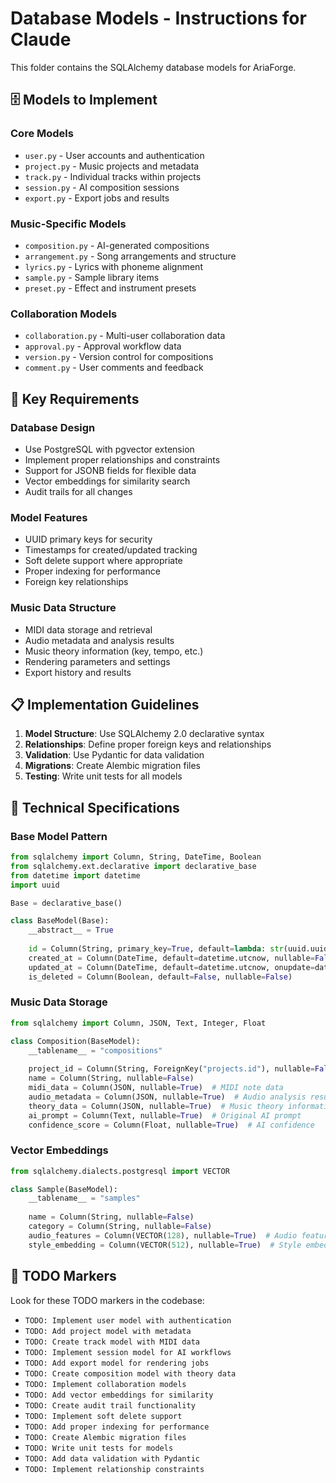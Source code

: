 # Database Models - Instructions for Claude

This folder contains the SQLAlchemy database models for AriaForge.

## 🗄️ Models to Implement

### Core Models
- `user.py` - User accounts and authentication
- `project.py` - Music projects and metadata
- `track.py` - Individual tracks within projects
- `session.py` - AI composition sessions
- `export.py` - Export jobs and results

### Music-Specific Models
- `composition.py` - AI-generated compositions
- `arrangement.py` - Song arrangements and structure
- `lyrics.py` - Lyrics with phoneme alignment
- `sample.py` - Sample library items
- `preset.py` - Effect and instrument presets

### Collaboration Models
- `collaboration.py` - Multi-user collaboration data
- `approval.py` - Approval workflow data
- `version.py` - Version control for compositions
- `comment.py` - User comments and feedback

## 🎯 Key Requirements

### Database Design
- Use PostgreSQL with pgvector extension
- Implement proper relationships and constraints
- Support for JSONB fields for flexible data
- Vector embeddings for similarity search
- Audit trails for all changes

### Model Features
- UUID primary keys for security
- Timestamps for created/updated tracking
- Soft delete support where appropriate
- Proper indexing for performance
- Foreign key relationships

### Music Data Structure
- MIDI data storage and retrieval
- Audio metadata and analysis results
- Music theory information (key, tempo, etc.)
- Rendering parameters and settings
- Export history and results

## 📋 Implementation Guidelines

1. **Model Structure**: Use SQLAlchemy 2.0 declarative syntax
2. **Relationships**: Define proper foreign keys and relationships
3. **Validation**: Use Pydantic for data validation
4. **Migrations**: Create Alembic migration files
5. **Testing**: Write unit tests for all models

## 🔧 Technical Specifications

### Base Model Pattern
```python
from sqlalchemy import Column, String, DateTime, Boolean
from sqlalchemy.ext.declarative import declarative_base
from datetime import datetime
import uuid

Base = declarative_base()

class BaseModel(Base):
    __abstract__ = True
    
    id = Column(String, primary_key=True, default=lambda: str(uuid.uuid4()))
    created_at = Column(DateTime, default=datetime.utcnow, nullable=False)
    updated_at = Column(DateTime, default=datetime.utcnow, onupdate=datetime.utcnow, nullable=False)
    is_deleted = Column(Boolean, default=False, nullable=False)
```

### Music Data Storage
```python
from sqlalchemy import Column, JSON, Text, Integer, Float

class Composition(BaseModel):
    __tablename__ = "compositions"
    
    project_id = Column(String, ForeignKey("projects.id"), nullable=False)
    name = Column(String, nullable=False)
    midi_data = Column(JSON, nullable=True)  # MIDI note data
    audio_metadata = Column(JSON, nullable=True)  # Audio analysis results
    theory_data = Column(JSON, nullable=True)  # Music theory information
    ai_prompt = Column(Text, nullable=True)  # Original AI prompt
    confidence_score = Column(Float, nullable=True)  # AI confidence
```

### Vector Embeddings
```python
from sqlalchemy.dialects.postgresql import VECTOR

class Sample(BaseModel):
    __tablename__ = "samples"
    
    name = Column(String, nullable=False)
    category = Column(String, nullable=False)
    audio_features = Column(VECTOR(128), nullable=True)  # Audio feature vector
    style_embedding = Column(VECTOR(512), nullable=True)  # Style embedding
```

## 📝 TODO Markers

Look for these TODO markers in the codebase:
- `TODO: Implement user model with authentication`
- `TODO: Add project model with metadata`
- `TODO: Create track model with MIDI data`
- `TODO: Implement session model for AI workflows`
- `TODO: Add export model for rendering jobs`
- `TODO: Create composition model with theory data`
- `TODO: Implement collaboration models`
- `TODO: Add vector embeddings for similarity`
- `TODO: Create audit trail functionality`
- `TODO: Implement soft delete support`
- `TODO: Add proper indexing for performance`
- `TODO: Create Alembic migration files`
- `TODO: Write unit tests for models`
- `TODO: Add data validation with Pydantic`
- `TODO: Implement relationship constraints`

